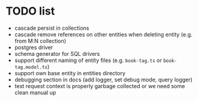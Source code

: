 # TODO list

- cascade persist in collections
- cascade remove references on other entities when deleting entity (e.g. from M:N collection)
- postgres driver
- schema generator for SQL drivers
- support different naming of entity files (e.g. `book-tag.ts` or `book-tag.model.ts`)
- support own base entity in entities directory
- debugging section in docs (add logger, set debug mode, query logger)
- test request context is properly garbage collected or we need some clean manual up
